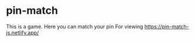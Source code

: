 # pin-match
This is a game. Here you can match your pin
For viewing
https://pin-match-js.netlify.app/




